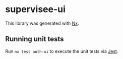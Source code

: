 # supervisee-ui

This library was generated with [Nx](https://nx.dev).

## Running unit tests

Run `nx test auth-ui` to execute the unit tests via [Jest](https://jestjs.io).

